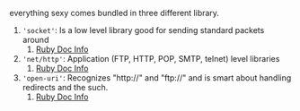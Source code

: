 everything sexy comes bundled in three different library. 

1. `'socket'`: Is a low level library good for sending standard packets around
   1. [Ruby Doc Info][1]
2. `'net/http'`: Application (FTP, HTTP, POP, SMTP, telnet) level libraries
   1. [Ruby Doc Info][2]
3. `'open-uri'`: Recognizes "http://" and "ftp://" and is smart about handling redirects and the such.
   1. [Ruby Doc Info][3]

[1]: http://www.ruby-doc.org/stdlib/libdoc/socket/rdoc/Socket.html
[2]: http://www.ruby-doc.org/stdlib/libdoc/net/http/rdoc/index.html
[3]: http://www.ruby-doc.org/stdlib/libdoc/open-uri/rdoc/OpenURI.html